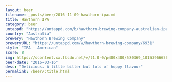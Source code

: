 ```yaml
---
layout: beer
filename: _posts/beer/2016-11-09-hawthorn-ipa.md
title: Hawthorn IPA
category: beer
untappd: "https://untappd.com/b/hawthorn-brewing-company-australian-ipa/240943"
country: "Australia"
brewery: "Hawthorn Brewing Company"
breweryURL: "https://untappd.com/w/hawthorn-brewing-company/6931"
style: "IPA - American"
score: 8
img: https://scontent.xx.fbcdn.net/v/t1.0-0/p480x480/580369_10153966656363745_4315787602585071997_n.jpg?oh=18e7182be32ac43e84120f29d8741fc9&oe=5929107D
beer-date: "2016-03-16"
desc: "Delicious. A little bitter but lots of hoppy flavour"
permalink: /beer/:title.html
---
```


